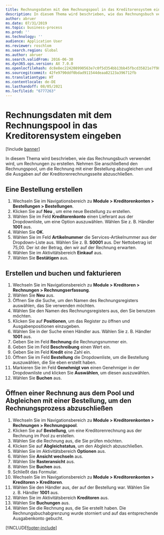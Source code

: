 ```yaml
---
title: Rechnungsdaten mit dem Rechnungspool in das Kreditorensystem eingeben
description: In diesem Thema wird beschrieben, wie das Rechnungsbuch verwendet wird, um Rechnungen zu erstellen.
author: abruer
ms.date: 07/31/2019
ms.topic: business-process
ms.prod: ''
ms.technology: ''
audience: Application User
ms.reviewer: roschlom
ms.search.region: Global
ms.author: abruer
ms.search.validFrom: 2016-06-30
ms.dyn365.ops.version: AX 7.0.0
ms.openlocfilehash: dc8e8ec224208990563e7c0f5d354bb13bb45fbcd35821e7f980b6cfb2c5a379
ms.sourcegitcommit: 42fe9790ddf0bdad911544deaa82123a396712fb
ms.translationtype: HT
ms.contentlocale: de-DE
ms.lasthandoff: 08/05/2021
ms.locfileid: "6777263"
---
```

# <a name="key-invoice-data-into-the-ap-system-using-invoice-pool"></a>Rechnungsdaten mit dem Rechnungspool in das Kreditorensystem eingeben

[!include [banner](../../includes/banner.md)]

In diesem Thema wird beschrieben, wie das Rechnungsbuch verwendet wird, um Rechnungen zu erstellen. Nehmen Sie anschließend den Rechnungspool, um die Rechnung mit einer Bestellung abzugleichen und die Ausgaben auf der Kreditorenrechnungsseite abzuschließen.


## <a name="create-a-purchase-order"></a>Eine Bestellung erstellen
1. Wechseln Sie im Navigationsbereich zu **Module > Kreditorenkonten > Bestellungen > Bestellungen**.
2. Klicken Sie auf **Neu** , um eine neue Bestellung zu erstellen.
3. Wählen Sie im Feld **Kreditorenkonto** einen Lieferant aus der Dropdownliste, um eine Option auszuwählen. Wählen Sie z. B. Händler **1001** aus.
4. Wählen Sie **OK**.
5. Wählen Sie im Feld **Artikelnummer** die Services-Artikelnummer aus der Dropdown-Liste aus. Wählen Sie z. B. **S0001** aus. Der Nettobetrag ist 75,00.  Der ist der Betrag, den wir auf der Rechnung erwarten.  
6. Wählen Sie im Aktivitätsbereich **Einkauf** aus.
7. Wählen Sie **Bestätigen** aus.

## <a name="create-and-post-and-invoice"></a>Erstellen und buchen und fakturieren
1. Wechseln Sie im Navigationsbereich zu **Module > Kreditoren > Rechnungen > Rechnungserfassung**.
2. Wählen Sie **Neu** aus.
3. Öffnen Sie die Suche, um den Namen des Rechnungsregisters auswählen, das Sie verwenden möchten.
4. Wählen Sie den Namen des Rechnungsregisters aus, den Sie benutzen möchten.
5. Klicken Sie auf **Positionen**, um das Register zu öffnen und Ausgabenpositionen einzugeben.
6. Wählen Sie in der Suche einen Händler aus. Wählen Sie z. B. Händler **1001** aus.
7. Geben Sie im Feld **Rechnung** die Rechnungsnummer ein.
8. Geben Sie im Feld **Beschreibung** einen Wert ein.
9. Geben Sie im Feld **Kredit** eine Zahl ein.
10. Öffnen Sie im Feld **Bestellung** die Dropdownliste, um die Bestellung auszuwählen, die Sie eben erstellt haben.
11. Markieren Sie im Feld **Genehmigt von** einen Genehmiger in der Dropdownliste und klicken Sie **Auswählen**, um diesen auszuwählen.
12. Wählen Sie **Buchen** aus.

## <a name="open-an-invoice-from-the-pool-and-match-it-to-a-purchase-order-to-complete-the-invoice-process"></a>Öffnen einer Rechnung aus dem Pool und Abgleichen mit einer Bestellung, um den Rechnungsprozess abzuschließen
1. Wechseln Sie im Navigationsbereich zu **Module > Kreditorenkonten > Rechnungen > Rechnungspool**.
2. Klicken Sie auf **Bestellung**, um eine Kreditorenrechnung aus der Rechnung im Pool zu erstellen.
3. Wählen Sie die Rechnung aus, die Sie prüfen möchten.
4. Klicken Sie auf **Abgleichstatus**, um den Abgleich abzuschließen.
5. Wählen Sie im Aktivitätsbereich **Optionen** aus.
6. Wählen Sie **Ansicht wechseln** aus.
7. Wählen SIe **Rasteransicht** aus.
8. Wählen Sie **Buchen** aus.
9. Schließt das Formular.
10. Wechseln Sie im Navigationsbereich zu **Module > Kreditorenkonten > Kreditoren > Kreditoren**.
11. Wählen Sie den Händler aus, der auf der Bestellung war. Wählen Sie z. B. Händler **1001** aus.
12. Wählen Sie im Aktivitätsbereich **Kreditoren** aus.
13. Wählen Sie **Buchungen** aus.
14. Wählen Sie die Rechnung aus, die Sie erstellt haben. Die Rechnungsbuchabgrenzung wurde storniert und auf das entsprechende Ausgabenkonto gebucht.  



[!INCLUDE[footer-include](../../../includes/footer-banner.md)]